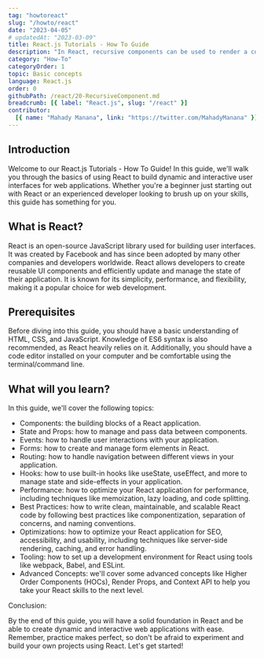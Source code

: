 ```yaml
---
tag: "howtoreact"
slug: "/howto/react"
date: "2023-04-05"
# updatedAt: "2023-03-09"
title: React.js Tutorials - How To Guide
description: "In React, recursive components can be used to render a component within itself. This can be useful for creating nested or hierarchical components, such as a tree view or a list of items with sub-items."
category: "How-To"
categoryOrder: 1
topic: Basic concepts
language: React.js
order: 0
githubPath: /react/20-RecursiveComponent.md
breadcrumb: [{ label: "React.js", slug: "/react" }]
contributor:
  [{ name: "Mahady Manana", link: "https://twitter.com/MahadyManana" }]
---
```


## Introduction


Welcome to our React.js Tutorials - How To Guide! In this guide, we'll walk you through the basics of using React to build dynamic and interactive user interfaces for web applications. Whether you're a beginner just starting out with React or an experienced developer looking to brush up on your skills, this guide has something for you.

## What is React?

React is an open-source JavaScript library used for building user interfaces. It was created by Facebook and has since been adopted by many other companies and developers worldwide. React allows developers to create reusable UI components and efficiently update and manage the state of their application. It is known for its simplicity, performance, and flexibility, making it a popular choice for web development.

## Prerequisites

Before diving into this guide, you should have a basic understanding of HTML, CSS, and JavaScript. Knowledge of ES6 syntax is also recommended, as React heavily relies on it. Additionally, you should have a code editor installed on your computer and be comfortable using the terminal/command line.

## What will you learn?

In this guide, we'll cover the following topics:

- Components: the building blocks of a React application.
- State and Props: how to manage and pass data between components.
- Events: how to handle user interactions with your application.
- Forms: how to create and manage form elements in React.
- Routing: how to handle navigation between different views in your application.
- Hooks: how to use built-in hooks like useState, useEffect, and more to manage state and side-effects in your application.
- Performance: how to optimize your React application for performance, including techniques like memoization, lazy loading, and code splitting.
- Best Practices: how to write clean, maintainable, and scalable React code by following best practices like componentization, separation of concerns, and naming conventions.
- Optimizations: how to optimize your React application for SEO, accessibility, and usability, including techniques like server-side rendering, caching, and error handling.
- Tooling: how to set up a development environment for React using tools like webpack, Babel, and ESLint.
- Advanced Concepts: we'll cover some advanced concepts like Higher Order Components (HOCs), Render Props, and Context API to help you take your React skills to the next level.


Conclusion:

By the end of this guide, you will have a solid foundation in React and be able to create dynamic and interactive web applications with ease. Remember, practice makes perfect, so don't be afraid to experiment and build your own projects using React. Let's get started!